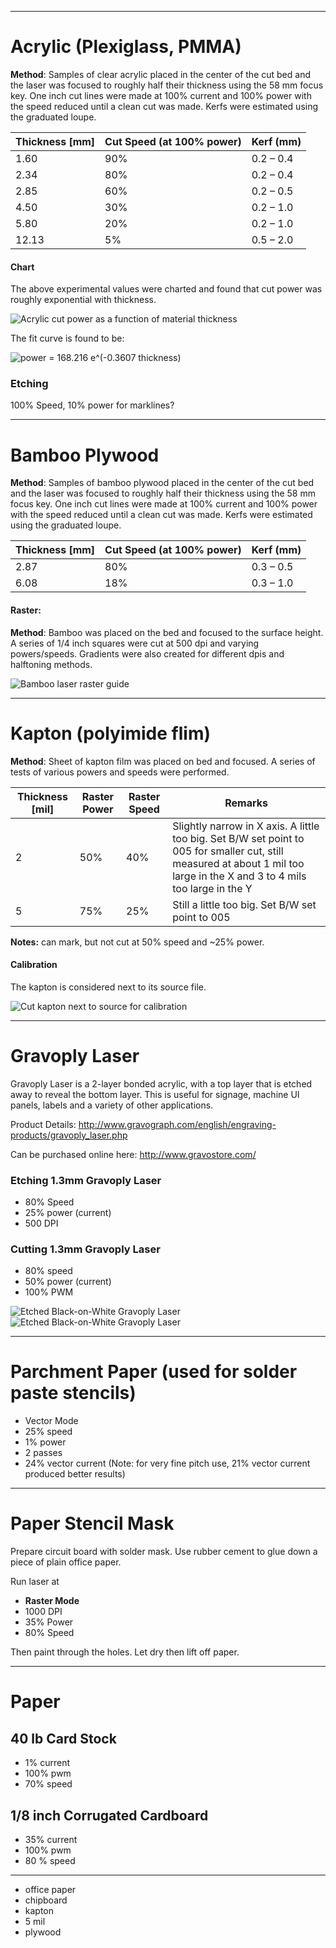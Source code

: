 ***

# Acrylic (Plexiglass, PMMA)

**Method**: Samples of clear acrylic placed in the center of the cut bed and the laser was focused to roughly half their thickness using the 58 mm focus key. One inch cut lines were made at 100% current and 100% power with the speed reduced until a clean cut was made. Kerfs were estimated using the graduated loupe. 

<table>
 <thead>
  <tr><th>Thickness [mm]</th><th>Cut Speed (at 100% power)</th><th>Kerf (mm)</th></tr>
 </thead>
 <tbody>
  <tr><td> 1.60</td><td>90%</td><td>0.2 &ndash; 0.4</td></tr>
  <tr><td> 2.34</td><td>80%</td><td>0.2 &ndash; 0.4</td></tr>
  <tr><td> 2.85</td><td>60%</td><td>0.2 &ndash; 0.5</td></tr>
  <tr><td> 4.50</td><td>30%</td><td>0.2 &ndash; 1.0</td></tr>
  <tr><td> 5.80</td><td>20%</td><td>0.2 &ndash; 1.0</td></tr>
  <tr><td>12.13</td><td> 5%</td><td>0.5 &ndash; 2.0</td></tr>
 </tbody>
</table>

#### Chart

The above experimental values were charted and found that cut power was roughly exponential with thickness.

![Acrylic cut power as a function of material thickness](images/EPL_acrylic_cut_power.png)

The fit curve is found to be:

![power = 168.216 e^(-0.3607 thickness)](images/acrylic_math_fit.png)

### Etching

100% Speed, 10% power for marklines?

***

# Bamboo Plywood

**Method**: Samples of bamboo plywood placed in the center of the cut bed and the laser was focused to roughly half their thickness using the 58 mm focus key. One inch cut lines were made at 100% current and 100% power with the speed reduced until a clean cut was made. Kerfs were estimated using the graduated loupe.

<table>
 <thead>
  <tr><th>Thickness [mm]</th><th>Cut Speed (at 100% power)</th><th>Kerf (mm)</th></tr>
 </thead>
 <tbody>
  <tr><td>2.87</td><td>80%</td><td>0.3 &ndash; 0.5</td></tr>
  <tr><td>6.08</td><td>18%</td><td>0.3 &ndash; 1.0</td></tr>
 </tbody>
</table>

#### Raster:

**Method**: Bamboo was placed on the bed and focused to the surface height. A series of 1/4 inch squares were cut at 500 dpi and varying powers/speeds. Gradients were also created for different dpis and halftoning methods.

![Bamboo laser raster guide](images/raster_key_bamboo.png)

***

# Kapton (polyimide flim)

**Method**: Sheet of kapton film was placed on bed and focused. A series of tests of various powers and speeds were performed. 

<table>
 <thead>
  <tr><th>Thickness [mil]</th><th>Raster Power</th><th>Raster Speed</th><th>Remarks</th></tr>
 </thead>
 <tbody>
  <tr><td>2</td><td>50%</td><td>40%</td><td>Slightly narrow in X axis. A little too big. Set B/W set point to 005 for smaller cut, still measured at about 1 mil too large in the X and 3 to 4 mils too large in the Y</td></tr>
<tr><td>5</td><td>75%</td><td>25%</td><td>Still a little too big. Set B/W set point to 005</td></tr>
 </tbody>
</table>

**Notes:** can mark, but not cut at 50% speed and ~25% power.

#### Calibration

The kapton is considered next to its source file.

![Cut kapton next to source for calibration](images/calibratded_polyimide.png)


***

# Gravoply Laser

Gravoply Laser is a 2-layer bonded acrylic, with a top layer that is etched away to reveal the bottom layer. This is useful for signage, machine UI panels, labels and a variety of other applications.

Product Details: http://www.gravograph.com/english/engraving-products/gravoply_laser.php

Can be purchased online here: http://www.gravostore.com/


### Etching 1.3mm Gravoply Laser

 - 80% Speed
 - 25% power (current)
 - 500 DPI

### Cutting 1.3mm Gravoply Laser

 - 80% speed
 - 50% power (current)
 - 100% PWM

![Etched Black-on-White Gravoply Laser](images/gravoply_laser1.jpg)
![Etched Black-on-White Gravoply Laser](images/gravoply_laser2.jpg)

***

# Parchment Paper (used for solder paste stencils)

 - Vector Mode
 - 25% speed
 - 1% power
 - 2 passes
 - 24% vector current (Note: for very fine pitch use, 21% vector current produced better results)

***

# Paper Stencil Mask

Prepare circuit board with solder mask. Use rubber cement to glue down a piece of plain office paper. 

Run laser at

 - **Raster Mode**
 - 1000 DPI
 - 35% Power
 - 80% Speed

Then paint through the holes. Let dry then lift off paper.


***

# Paper

## 40 lb Card Stock

 - 1% current
 - 100% pwm
 - 70% speed

## 1/8 inch Corrugated Cardboard

 - 35% current
 - 100% pwm
 - 80 % speed

***

 - office paper
 - chipboard
 - kapton
  - 5 mil
 - plywood